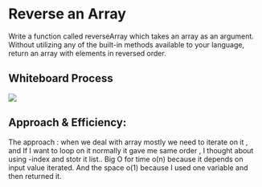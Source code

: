 # Reverse an Array

Write a function called reverseArray which takes an array as an argument. Without utilizing any of the built-in methods available to your language, return an array with elements in reversed order.

## Whiteboard Process

![](https://i.ibb.co/zQZPhp5/reverse-array.jpg)

## Approach & Efficiency:

The approach : when we deal with array mostly we need to iterate on it , and If I want to loop on it normally it gave me same order , I thought about using -index and stotr it list..
Big O for time o(n) because it depends on input value iterated. And the space o(1) because I used one variable and then returned it.
